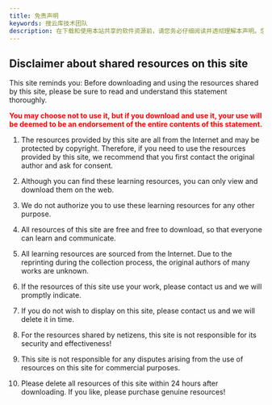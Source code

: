 ```yaml
---
title: 免责声明
keywords: 搜云库技术团队
description: 在下载和使用本站共享的软件资源前，请您务必仔细阅读并透彻理解本声明。您可以选择不使用，但如果您下载和使用，您的使用行为将被视为对本声明全部内容的认可。
---
```


## Disclaimer about shared resources on this site

This site reminds you: Before downloading and using the resources shared by this site, please be sure to read and understand this statement thoroughly.

<span style="color: #FF0000;"><strong>
You may choose not to use it, but if you download and use it, your use will be deemed to be an endorsement of the entire contents of this statement.
</strong></span>

1. The resources provided by this site are all from the Internet and may be protected by copyright. Therefore, if you need to use the resources provided by this site, we recommend that you first contact the original author and ask for consent.

2. Although you can find these learning resources, you can only view and download them on the web.

3. We do not authorize you to use these learning resources for any other purpose.

4. All resources of this site are free and free to download, so that everyone can learn and communicate.

5. All learning resources are sourced from the Internet. Due to the reprinting during the collection process, the original authors of many works are unknown.

6. If the resources of this site use your work, please contact us and we will promptly indicate.

7. If you do not wish to display on this site, please contact us and we will delete it in time.

8. For the resources shared by netizens, this site is not responsible for its security and effectiveness!

9. This site is not responsible for any disputes arising from the use of resources on this site for commercial purposes.

10. Please delete all resources of this site within 24 hours after downloading. If you like, please purchase genuine resources!

